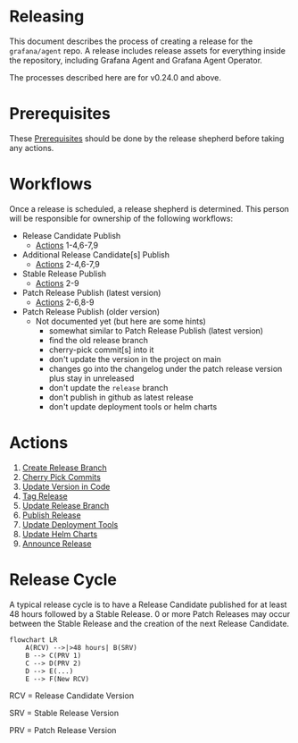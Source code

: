 # Releasing

This document describes the process of creating a release for the
`grafana/agent` repo. A release includes release assets for everything inside
the repository, including Grafana Agent and Grafana Agent Operator.

The processes described here are for v0.24.0 and above.

# Prerequisites

These [Prerequisites](./prerequisites.md) should be done by the release shepherd 
before taking any actions.

# Workflows

Once a release is scheduled, a release shepherd is determined. This person will be 
responsible for ownership of the following workflows:

- Release Candidate Publish
  - [Actions] 1-4,6-7,9
- Additional Release Candidate[s] Publish
  - [Actions] 2-4,6-7,9
- Stable Release Publish
  - [Actions] 2-9
- Patch Release Publish (latest version)
  - [Actions] 2-6,8-9
- Patch Release Publish (older version)
  - Not documented yet (but here are some hints)
      - somewhat similar to Patch Release Publish (latest version)
      - find the old release branch
      - cherry-pick commit[s] into it
      - don't update the version in the project on main
      - changes go into the changelog under the patch release version plus stay in unreleased
      - don't update the `release` branch
      - don't publish in github as latest release
      - don't update deployment tools or helm charts

# Actions

1. [Create Release Branch](./1-create-release-branch.md)
2. [Cherry Pick Commits](./2-cherry-pick-commits.md)
3. [Update Version in Code](./3-update-version-in-code.md)
4. [Tag Release](./4-tag-release.md)
5. [Update Release Branch](./5-update-release-branch.md)
6. [Publish Release](./6-publish-release.md)
7. [Update Deployment Tools](./7-update-deployment-tools.md)
8. [Update Helm Charts](./8-update-helm-charts.md)
9. [Announce Release](./9-announce-release.md)

[Actions]: #Actions

# Release Cycle

A typical release cycle is to have a Release Candidate published for at least 48 
hours followed by a Stable Release. 0 or more Patch Releases may occur between the Stable Release
and the creation of the next Release Candidate.

```mermaid
flowchart LR
    A(RCV) -->|>48 hours| B(SRV)
    B --> C(PRV 1)
    C --> D(PRV 2)
    D --> E(...)
    E --> F(New RCV)
```

RCV = Release Candidate Version

SRV = Stable Release Version

PRV = Patch Release Version
